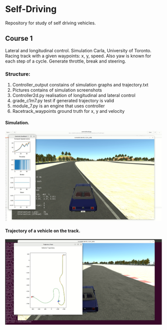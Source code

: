 # Self-Driving

Repository for study of self driving vehicles.

## Course 1

Lateral and longitudinal control.
Simulation Carla, University of Toronto.
Racing track with a given waypoints: x, y, speed. Also yaw is known for each step of a cycle. Generate throttle, break and steering.

### Structure:

1. Controller_output constains of simulation graphs and trajectory.txt
2. Pictures contains of simulation screenshots
3. Controller2d.py realisation of longitudinal and lateral control
4. grade_c1m7.py test if generated trajectory is valid
5. module_7.py is an engine that uses controller
6. Racetrack_waypoints ground truth for x, y and velocity

#### Simulation.

![track](Course1FinalProject/pictures/track.png)

#### Trajectory of a vehicle on the track.

![track](Course1FinalProject/pictures/trajectory.png)